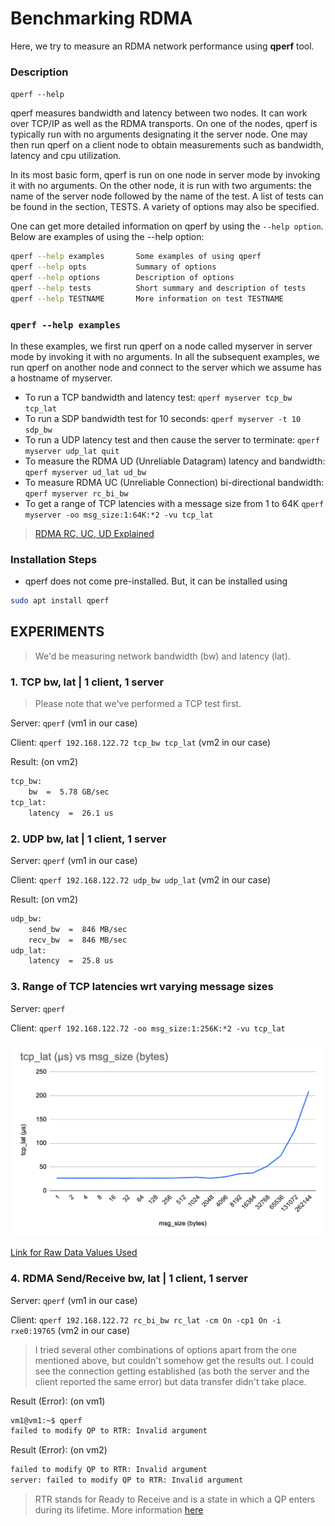 # Benchmarking RDMA
Here, we try to measure an RDMA network performance using **qperf** tool.

### Description
`qperf --help`

qperf measures bandwidth and latency between two nodes.  It can work over TCP/IP as well as the RDMA transports.  On one of the nodes, qperf is typically run with no arguments designating it the server node.  One may then run qperf on a client node to obtain measurements such as bandwidth, latency and cpu utilization.

In its most basic form, qperf is run on one node in server mode by invoking it with no arguments.  On the other node, it is run with two arguments: the name of the server node followed by the name of the test.  A list of tests can be found in the section, TESTS.  A variety of options may also be specified.

One can get more detailed information on qperf by using the `--help option`.  Below are examples of using the --help option:

```sh
qperf --help examples       Some examples of using qperf
qperf --help opts           Summary of options
qperf --help options        Description of options
qperf --help tests          Short summary and description of tests
qperf --help TESTNAME       More information on test TESTNAME
```

### `qperf --help examples`

In these examples, we first run qperf on a node called myserver in server mode by invoking it with no arguments.  In all the subsequent examples, we run qperf on another node and connect to the server which we assume has a hostname of myserver.

* To run a TCP bandwidth and latency test:
    `qperf myserver tcp_bw tcp_lat`
* To run a SDP bandwidth test for 10 seconds:
    `qperf myserver -t 10 sdp_bw`
* To run a UDP latency test and then cause the server to terminate:
    `qperf myserver udp_lat quit`
* To measure the RDMA UD (Unreliable Datagram) latency and bandwidth:
    `qperf myserver ud_lat ud_bw`
* To measure RDMA UC (Unreliable Connection) bi-directional bandwidth:
    `qperf myserver rc_bi_bw`
* To get a range of TCP latencies with a message size from 1 to 64K
    `qperf myserver -oo msg_size:1:64K:*2 -vu tcp_lat`

> [RDMA RC, UC, UD Explained](https://docs.nvidia.com/networking/display/rdmaawareprogrammingv17/transport+modes)

### Installation Steps
* qperf does not come pre-installed. But, it can be installed using
```sh
sudo apt install qperf
```

## EXPERIMENTS
> We'd be measuring network bandwidth (bw) and latency (lat).

### 1. TCP bw, lat | 1 client, 1 server
> Please note that we've performed a TCP test first.

Server: `qperf` (vm1 in our case)

Client: `qperf 192.168.122.72 tcp_bw tcp_lat` (vm2 in our case)

Result: (on vm2)
```sh
tcp_bw:
    bw  =  5.78 GB/sec
tcp_lat:
    latency  =  26.1 us
```

### 2. UDP bw, lat | 1 client, 1 server

Server: `qperf` (vm1 in our case)

Client: `qperf 192.168.122.72 udp_bw udp_lat` (vm2 in our case)

Result: (on vm2)
```sh
udp_bw:
    send_bw  =  846 MB/sec
    recv_bw  =  846 MB/sec
udp_lat:
    latency  =  25.8 us
```

### 3. Range of TCP latencies wrt varying message sizes

Server: `qperf`

Client: `qperf 192.168.122.72 -oo msg_size:1:256K:*2 -vu tcp_lat`

![Image](./tcp_lat_vs_msg_size.png)

[Link for Raw Data Values Used](https://docs.google.com/spreadsheets/d/1c8y4eYEd8_1H9NEOP8XKVsrGGHft05RXx2_fa179Uqo/edit?gid=0#gid=0)

### 4. RDMA Send/Receive bw, lat | 1 client, 1 server
Server: `qperf` (vm1 in our case)

Client: `qperf 192.168.122.72 rc_bi_bw rc_lat -cm On -cp1 On -i rxe0:19765` (vm2 in our case)
> I tried several other combinations of options apart from the one mentioned above, but couldn't somehow get the results out. I could see the connection getting established (as both the server and the client reported the same error) but data transfer didn't take place. 

Result (Error): (on vm1)
```sh
vm1@vm1:~$ qperf
failed to modify QP to RTR: Invalid argument
```

Result (Error): (on vm2)
```sh
failed to modify QP to RTR: Invalid argument
server: failed to modify QP to RTR: Invalid argument
```

> RTR stands for Ready to Receive and is a state in which a QP enters during its lifetime. More information [here](https://www.rdmamojo.com/2012/05/05/qp-state-machine/)